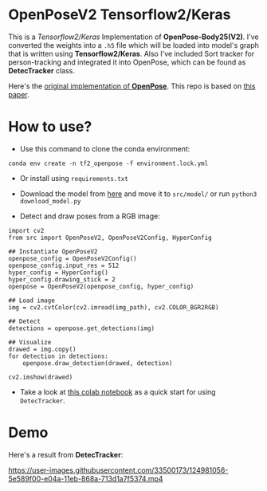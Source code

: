 # OpenPoseV2 Tensorflow2/Keras

This is a *Tensorflow2/Keras* Implementation of **OpenPose-Body25(V2)**.
I've converted the weights into a `.h5` file which will be loaded into model's graph that is written using **Tensorflow2/Keras**.
Also I've included Sort tracker for person-tracking and integrated it into OpenPose, which can be found as **DetecTracker** class. 


Here's the [original implementation of **OpenPose**](https://github.com/CMU-Perceptual-Computing-Lab/openpose). This repo is based on [this paper](https://arxiv.org/pdf/1812.08008.pdf).

# How to use?
- Use this command to clone the conda environment:

`conda env create -n tf2_openpose -f environment.lock.yml`

- Or install using `requirements.txt`

- Download the model from [here](https://drive.google.com/file/d/1bccsdNB4CsrjRlRVkFjEps_V_G4DMu_J/view?usp=sharing) and move it to `src/model/` or run `python3 download_model.py`

- Detect and draw poses from a RGB image:
  
```
import cv2
from src import OpenPoseV2, OpenPoseV2Config, HyperConfig

## Instantiate OpenPoseV2
openpose_config = OpenPoseV2Config()
openpose_config.input_res = 512
hyper_config = HyperConfig()
hyper_config.drawing_stick = 2
openpose = OpenPoseV2(openpose_config, hyper_config)

## Load image
img = cv2.cvtColor(cv2.imread(img_path), cv2.COLOR_BGR2RGB)

## Detect
detections = openpose.get_detections(img)

## Visualize
drawed = img.copy()
for detection in detections:
    openpose.draw_detection(drawed, detection)

cv2.imshow(drawed)
```

- Take a look at [this colab notebook](https://github.com/iamsoroush/OpenPoseV2/blob/master/tf_openpose.ipynb) as a quick start for using `DetecTracker`.

# Demo
Here's a result from **DetecTracker**:

https://user-images.githubusercontent.com/33500173/124981056-5e589f00-e04a-11eb-868a-713d1a7f5374.mp4
